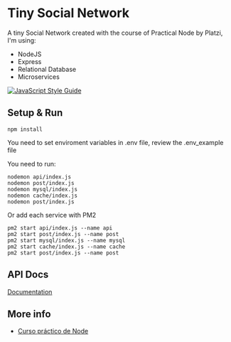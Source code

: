 # Tiny Social Network
A tiny Social Network created with the course of Practical Node by Platzi, I'm using:
* NodeJS
* Express
* Relational Database
* Microservices

[![JavaScript Style Guide](https://cdn.rawgit.com/standard/standard/master/badge.svg)](https://github.com/standard/standard)

## Setup & Run
```
npm install
```
You need to set enviroment variables in .env file, review the .env_example file

You need to run:
```
nodemon api/index.js
nodemon post/index.js
nodemon mysql/index.js
nodemon cache/index.js
nodemon post/index.js
```

Or add each service with PM2
```
pm2 start api/index.js --name api
pm2 start post/index.js --name post
pm2 start mysql/index.js --name mysql
pm2 start cache/index.js --name cache
pm2 start post/index.js --name post
```


## API Docs
[Documentation](https://documenter.getpostman.com/view/10173686/SzYW2zTy)

## More info
* [Curso práctico de Node](https://platzi.com/clases/practico-node/)